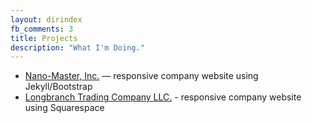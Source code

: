 ```yaml
---
layout: dirindex
fb_comments: 3
title: Projects
description: "What I'm Doing."
---
```


- [Nano-Master, Inc.](http://www.nanomaster.com) — responsive company website using Jekyll/Bootstrap
- [Longbranch Trading Company LLC.](http://www.longbranchtrading.com) - responsive company website using Squarespace
